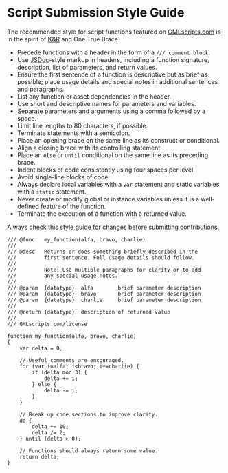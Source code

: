 Script Submission Style Guide
=============================

The recommended style for script functions featured on [GMLscripts.com]
is in the spirit of [K&R] and One True Brace.

* Precede functions with a header in the form of a `/// comment block`.
* Use [JSDoc]-style markup in headers, including a function signature,
  description, list of parameters, and return values.
* Ensure the first sentence of a function is descriptive but as brief as
  possible; place usage details and special notes in additional sentences
  and paragraphs.
* List any function or asset dependencies in the header.
* Use short and descriptive names for parameters and variables.
* Separate parameters and arguments using a comma followed by a space.
* Limit line lengths to 80 characters, if possible.
* Terminate statements with a semicolon.
* Place an opening brace on the same line as its construct or conditional.
* Align a closing brace with its controlling statement.
* Place an `else` or `until` conditional on the same line as its preceding
  brace.
* Indent blocks of code consistently using four spaces per level.
* Avoid single-line blocks of code.
* Always declare local variables with a `var` statement and static
  variables with a `static` statement.
* Never create or modify global or instance variables unless it is a
  well-defined feature of the function.
* Terminate the execution of a function with a returned value.

Always check this style guide for changes before submitting contributions.

````````````````````````````````````````````````````````````````````````
/// @func   my_function(alfa, bravo, charlie)
///
/// @desc   Returns or does something briefly described in the
///         first sentence. Full usage details should follow.
///
///         Note: Use multiple paragraphs for clarity or to add
///         any special usage notes.
///
/// @param  {datatype}  alfa        brief parameter description
/// @param  {datatype}  bravo       brief parameter description
/// @param  {datatype}  charlie     brief parameter description
///
/// @return {datatype}  description of returned value
///
/// GMLscripts.com/license

function my_function(alfa, bravo, charlie)
{
    var delta = 0;

    // Useful comments are encouraged.
    for (var i=alfa; i<bravo; i+=charlie) {
        if (delta mod 3) {
            delta += i;
        } else {
            delta -= i;
        }
    }

    // Break up code sections to improve clarity.
    do {
        delta += 10;
        delta /= 2;
    } until (delta > 0);

    // Functions should always return some value.
    return delta;
}
````````````````````````````````````````````````````````````````````````

[GMLscripts.com]: #
[K&R]: https://en.wikipedia.org/wiki/Indent_style#K.26R_style
[JSDoc]: https://manual.gamemaker.io/monthly/en/#t=The_Asset_Editors%2FCode_Editor_Properties%2FJSDoc_Script_Comments.htm
